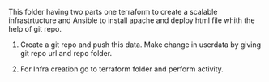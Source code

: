This folder having two parts one terraform to create a scalable infrastrtucture and Ansible to install apache and deploy html file whith the help of git repo.

1. Create a git repo and push this data. Make change in userdata by giving git repo url and repo folder.

2. For Infra creation go to terraform folder and perform activity.

